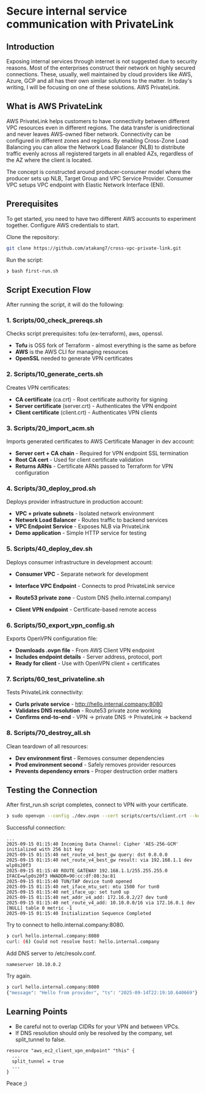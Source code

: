 # Secure internal service communication with PrivateLink

## Introduction

Exposing internal services through internet is not suggested due to security reasons. Most of the enterprises construct their network on highly secured connections. These, usually, well maintained by cloud providers like AWS, Azure, GCP and all has their own similar solutions to the matter. In today's writing, I will be focusing on one of these solutions. AWS PrivateLink.

## What is AWS PrivateLink

AWS PrivateLink helps customers to have connectivity between different VPC resources even in different regions. The data transfer is unidirectional and never leaves AWS-owned fiber network. Connectivity can be configured in different zones and regions. By enabling Cross-Zone Load Balancing you can allow the Network Load Balancer (NLB) to distribute traffic evenly across all registered targets in all enabled AZs, regardless of the AZ where the client is located.

The concept is constructed around producer-consumer model where the producer sets up NLB, Target Group and VPC Service Provider. Consumer VPC setups VPC endpoint with Elastic Network Interface (ENI).

## Prerequisites

To get started, you need to have two different AWS accounts to experiment together. Configure AWS credentials to start.

Clone the repository:
```bash
git clone https://github.com/atakang7/cross-vpc-private-link.git
```

Run the script:
```bash
❯ bash first-run.sh
```

## Script Execution Flow

After running the script, it will do the following:

### 1. Scripts/00_check_prereqs.sh

Checks script prerequisites: tofu (ex-terraform), aws, openssl.

- **Tofu** is OSS fork of Terraform - almost everything is the same as before
- **AWS** is the AWS CLI for managing resources
- **OpenSSL** needed to generate VPN certificates

### 2. Scripts/10_generate_certs.sh

Creates VPN certificates:

- **CA certificate** (ca.crt) - Root certificate authority for signing
- **Server certificate** (server.crt) - Authenticates the VPN endpoint
- **Client certificate** (client.crt) - Authenticates VPN clients

### 3. Scripts/20_import_acm.sh

Imports generated certificates to AWS Certificate Manager in dev account:


- **Server cert + CA chain** - Required for VPN endpoint SSL termination
- **Root CA cert** - Used for client certificate validation
- **Returns ARNs** - Certificate ARNs passed to Terraform for VPN configuration

### 4. Scripts/30_deploy_prod.sh

Deploys provider infrastructure in production account:

- **VPC + private subnets** - Isolated network environment
- **Network Load Balancer** - Routes traffic to backend services
- **VPC Endpoint Service** - Exposes NLB via PrivateLink
- **Demo application** - Simple HTTP service for testing

### 5. Scripts/40_deploy_dev.sh

Deploys consumer infrastructure in development account:

- **Consumer VPC** - Separate network for development
- **Interface VPC Endpoint** - Connects to prod PrivateLink service



- **Route53 private zone** - Custom DNS (hello.internal.company)
- **Client VPN endpoint** - Certificate-based remote access

### 6. Scripts/50_export_vpn_config.sh

Exports OpenVPN configuration file:

- **Downloads .ovpn file** - From AWS Client VPN endpoint
- **Includes endpoint details** - Server address, protocol, port
- **Ready for client** - Use with OpenVPN client + certificates

### 7. Scripts/60_test_privateline.sh

Tests PrivateLink connectivity:

- **Curls private service** - http://hello.internal.company:8080
- **Validates DNS resolution** - Route53 private zone working
- **Confirms end-to-end** - VPN → private DNS → PrivateLink → backend

### 8. Scripts/70_destroy_all.sh

Clean teardown of all resources:

- **Dev environment first** - Removes consumer dependencies
- **Prod environment second** - Safely removes provider resources
- **Prevents dependency errors** - Proper destruction order matters

## Testing the Connection

After first_run.sh script completes, connect to VPN with your certificate.

```bash
❯ sudo openvpn --config ./dev.ovpn --cert scripts/certs/client.crt --key scripts/certs/client.key --ca scripts/certs/ca.crt
```

Successful connection:
```
...
2025-09-15 01:15:40 Incoming Data Channel: Cipher 'AES-256-GCM' initialized with 256 bit key
2025-09-15 01:15:40 net_route_v4_best_gw query: dst 0.0.0.0
2025-09-15 01:15:40 net_route_v4_best_gw result: via 192.168.1.1 dev wlp0s20f3
2025-09-15 01:15:40 ROUTE_GATEWAY 192.168.1.1/255.255.255.0 IFACE=wlp0s20f3 HWADDR=90:cc:df:08:3a:81
2025-09-15 01:15:40 TUN/TAP device tun0 opened
2025-09-15 01:15:40 net_iface_mtu_set: mtu 1500 for tun0
2025-09-15 01:15:40 net_iface_up: set tun0 up
2025-09-15 01:15:40 net_addr_v4_add: 172.16.0.2/27 dev tun0
2025-09-15 01:15:40 net_route_v4_add: 10.10.0.0/16 via 172.16.0.1 dev [NULL] table 0 metric -1
2025-09-15 01:15:40 Initialization Sequence Completed
```

Try to connect to hello.internal.company:8080.

```bash
❯ curl hello.internal.company:8080
curl: (6) Could not resolve host: hello.internal.company
```

Add DNS server to /etc/resolv.conf.
```
nameserver 10.10.0.2
```

Try again.
```bash
❯ curl hello.internal.company:8080
{"message": "Hello from provider", "ts": "2025-09-14T22:19:10.640669"}
```

## Learning Points

- Be careful not to overlap CIDRs for your VPN and between VPCs.
- If DNS resolution should only be resolved by the company, set split_tunnel to false.

```hcl
resource "aws_ec2_client_vpn_endpoint" "this" {
  ...
  split_tunnel = true
  ...
}
```

Peace ;)
